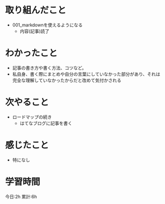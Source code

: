 # 取り組んだこと
- 001_markdownを使えるようになる
  - 内容(記事)読了


# わかったこと
- 記事の書き方や書く方法、コツなど。
- 私自身、書く際にまとめや自分の言葉にしていなかった部分があり、それは完全な理解していなかったからだと改めて気付かされる

# 次やること
- ロードマップの続き
  - はてなブログに記事を書く

# 感じたこと
- 特になし

# 学習時間
今日:2h
累計:6h